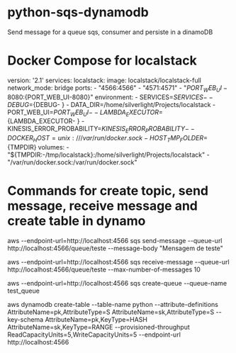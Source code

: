 # python-sqs-dynamodb
Send message for a queue sqs, consumer and persiste in a dinamoDB

# Docker Compose for localstack

version: '2.1'
services:
  localstack:
    image: localstack/localstack-full
    network_mode: bridge
    ports:
      - "4566:4566"
      - "4571:4571"
      - "${PORT_WEB_UI-8080}:${PORT_WEB_UI-8080}"
    environment:
      - SERVICES=${SERVICES- }
      - DEBUG=${DEBUG- }
      - DATA_DIR=/home/silverlight/Projects/localstack
      - PORT_WEB_UI=${PORT_WEB_UI- }
      - LAMBDA_EXECUTOR=${LAMBDA_EXECUTOR- }
      - KINESIS_ERROR_PROBABILITY=${KINESIS_ERROR_PROBABILITY- }
      - DOCKER_HOST=unix:///var/run/docker.sock
      - HOST_TMP_FOLDER=${TMPDIR}
    volumes:
      - "${TMPDIR:-/tmp/localstack}:/home/silverlight/Projects/localstack"
      - "/var/run/docker.sock:/var/run/docker.sock"

# Commands for create topic, send message, receive message and create table in dynamo


aws --endpoint-url=http://localhost:4566 sqs send-message --queue-url http://localhost:4566/queue/teste --message-body "Mensagem de teste"

aws --endpoint-url=http://localhost:4566 sqs receive-message --queue-url http://localhost:4566/queue/teste --max-number-of-messages 10  

aws --endpoint-url=http://localhost:4566 sqs create-queue --queue-name test_queue


aws dynamodb create-table --table-name python --attribute-definitions AttributeName=pk,AttributeType=S AttributeName=sk,AttributeType=S --key-schema AttributeName=pk,KeyType=HASH AttributeName=sk,KeyType=RANGE --provisioned-throughput ReadCapacityUnits=5,WriteCapacityUnits=5 --endpoint-url http://localhost:4566